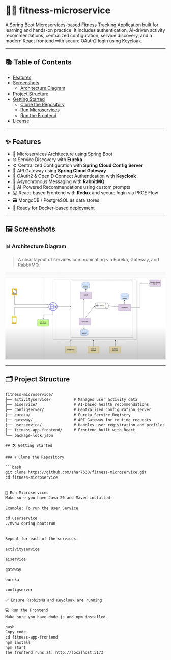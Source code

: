 # 🏋️‍♀️ fitness-microservice

A Spring Boot Microservices-based Fitness Tracking Application built for learning and hands-on practice. It includes authentication, AI-driven activity recommendations, centralized configuration, service discovery, and a modern React frontend with secure OAuth2 login using Keycloak.

---

## 📚 Table of Contents

- [Features](#features)
- [Screenshots](#screenshots)
  - [Architecture Diagram](#architecture-diagram)
- [Project Structure](#project-structure)
- [Getting Started](#getting-started)
  - [Clone the Repository](#clone-the-repository)
  - [Run Microservices](#run-microservices)
  - [Run the Frontend](#run-the-frontend)
- [License](#license)

---

## ✨ Features

- 🧩 Microservices Architecture using Spring Boot
- 🌐 Service Discovery with **Eureka**
- ⚙️ Centralized Configuration with **Spring Cloud Config Server**
- 🌉 API Gateway using **Spring Cloud Gateway**
- 🔐 OAuth2 & OpenID Connect Authentication with **Keycloak**
- 📡 Asynchronous Messaging with **RabbitMQ**
- 🧠 AI-Powered Recommendations using custom prompts
- 💻 React-based Frontend with **Redux** and secure login via PKCE Flow
- 🗃️ MongoDB / PostgreSQL as data stores
- 🐳 Ready for Docker-based deployment

---

## 🖼️ Screenshots

### 📊 Architecture Diagram
> A clear layout of services communicating via Eureka, Gateway, and RabbitMQ.

![Architecture Diagram](docs/images/Architecture.png)

---

## 🗂️ Project Structure

```text
fitness-microservice/
├── activityservice/          # Manages user activity data
├── aiservice/                # AI-based health recommendations
├── configserver/             # Centralized configuration server
├── eureka/                   # Eureka Service Registry
├── gateway/                  # API Gateway for routing requests
├── userservice/              # Handles user registration and profiles
├── fitness-app-frontend/     # Frontend built with React
└── package-lock.json

## 🛠️ Getting Started

### 🌀 Clone the Repository

```bash
git clone https://github.com/shar7530/fitness-microservice.git
cd fitness-microservice


🚀 Run Microservices
Make sure you have Java 20 and Maven installed.

Example: To run the User Service

cd userservice
./mvnw spring-boot:run


Repeat for each of the services:

activityservice

aiservice

gateway

eureka

configserver

✅ Ensure RabbitMQ and Keycloak are running.

💻 Run the Frontend
Make sure you have Node.js and npm installed.

bash
Copy code
cd fitness-app-frontend
npm install
npm start
The frontend runs at: http://localhost:5173






